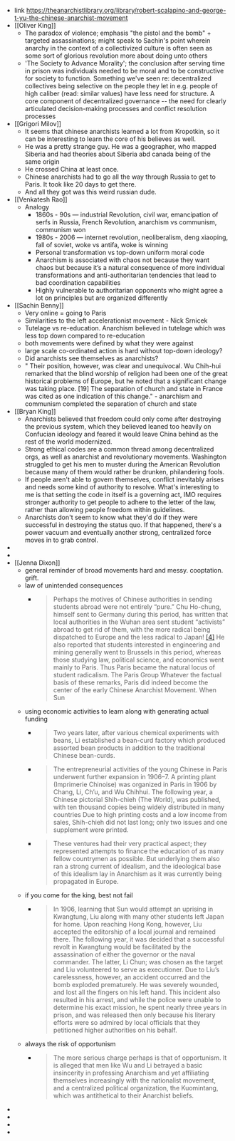 - link https://theanarchistlibrary.org/library/robert-scalapino-and-george-t-yu-the-chinese-anarchist-movement
- [[Oliver King]]
    - The paradox of violence; emphasis "the pistol and the bomb" + targeted assassinations; might speak to Sachin's point wherein anarchy in the context of a collectivized culture is often seen as some sort of glorious revolution more about doing unto others
    - 'The Society to Advance Morality'; the conclusion after serving time in prison was individuals needed to be moral and to be constructive for society to function. Something we've seen re: decentralized collectives being selective on the people they let in e.g. people of high caliber (read: similar values) have less need for structure. A core component of decentralized governance -- the need for clearly articulated decision-making processes and conflict resolution processes
- [[Grigori Milov]]
    - It seems that chinese anarchists learned a lot from Kropotkin, so it can be interesting to learn the core of his believes as well.
    - He was a pretty strange guy. He was a geographer, who mapped Siberia and had theories about Siberia abd canada being of the same origin
    - He crossed China at least once. 
    - Chinese anarchists had to go all the way through Russia to get to Paris. It took like 20 days to get there.
    - And all they got was this weird russian dude.
- [[Venkatesh Rao]]
    - Analogy
        - 1860s - 90s — industrial Revolution, civil war, emancipation of serfs in Russia, French Revolution, anarchism vs communism, communism won
        - 1980s - 2006 — internet revolution, neoliberalism, deng xiaoping, fall of soviet, woke vs antifa, woke is winning
        - Personal transformation vs top-down uniform moral code
        - Anarchism is associated with chaos not because they want chaos but because it’s a natural consequence of more individual transformations and anti-authoritarian tendencies that lead to bad coordination capabilities
        - Highly vulnerable to authoritarian opponents who might agree a lot on principles but are organized differently
- [[Sachin Benny]]
    - Very online = going to Paris
    - Similarities to the left accelerationist movement - Nick Srnicek
    - Tutelage vs re-education. Anarchism believed in tutelage which was less top down compared to re-education 
    - both movements were defined by what they were against
    - large scale co-ordinated action is hard without top-down ideology? 
    - Did anarchists see themselves as anarchists? 
    - " Their position, however, was clear and unequivocal. Wu Chih-hui remarked that the blind worship of religion had been one of the great historical problems of Europe, but he noted that a significant change was taking place. [19] The separation of church and state in France was cited as one indication of this change." - anarchism and communism completed the separation of church and state
- [[Bryan King]]
    - Anarchists believed that freedom could only come after destroying the previous system, which they believed leaned too heavily on Confucian ideology and feared it would leave China behind as the rest of the world modernized.
    - Strong ethical codes are a common thread among decentralized orgs, as well as anarchist and revolutionary movements. Washington struggled to get his men to muster during the American Revolution because many of them would rather be drunken, philandering fools.
    - If people aren't able to govern themselves, conflict inevitably arises and needs some kind of authority to resolve. What's interesting to me is that setting the code in itself is a governing act, IMO requires stronger authority to get people to adhere to the letter of the law, rather than allowing people freedom within guidelines.
    - Anarchists don't seem to know what they'd do if they were successful in destroying the status quo. If that happened, there's a power vacuum and eventually another strong, centralized force moves in to grab control.
- 
- 
- [[Jenna Dixon]]
    - general reminder of broad movements hard and messy. cooptation. grift.
    - law of unintended consequences
        - > Perhaps the motives of Chinese authorities in sending students abroad were not entirely “pure.” Chu Ho-chung, himself sent to Germany during this period, has written that local authorities in the Wuhan area sent student “activists” abroad to get rid of them, with the more radical being dispatched to Europe and the less radical to Japan! [[4]](https://theanarchistlibrary.org/library/robert-scalapino-and-george-t-yu-the-chinese-anarchist-movement/#fn4) He also reported that students interested in engineering and mining generally went to Brussels in this period, whereas those studying law, political science, and economics went mainly to Paris. Thus Paris became the natural locus of student radicalism. The Paris Group Whatever the factual basis of these remarks, Paris did indeed become the center of the early Chinese Anarchist Movement. When Sun
    - using economic activities to learn along with generating actual funding 
        - > Two years later, after various chemical experiments with beans, Li established a bean-curd factory which produced assorted bean products in addition to the traditional Chinese bean-curds.
        - > The entrepreneurial activities of the young Chinese in Paris underwent further expansion in 1906–7. A printing plant (Imprimerie Chinoise) was organized in Paris in 1906 by Chang, Li, Ch’u, and Wu Chihhui. The following year, a Chinese pictorial Shih-chieh (The World), was published, with ten thousand copies being widely distributed in many countries Due to high printing costs and a low income from sales, Shih-chieh did not last long; only two issues and one supplement were printed.
        - > These ventures had their very practical aspect; they represented attempts to finance the education of as many fellow countrymen as possible. But underlying them also ran a strong current of idealism, and the ideological base of this idealism lay in Anarchism as it was currently being propagated in Europe.
    - if you come for the king, best not fail
        - > In 1906, learning that Sun would attempt an uprising in Kwangtung, Liu along with many other students left Japan for home. Upon reaching Hong Kong, however, Liu accepted the editorship of a local journal and remained there. The following year, it was decided that a successful revolt in Kwangtung would be facilitated by the assassination of either the governor or the naval commander. The latter, Li Chun; was chosen as the target and Liu volunteered to serve as executioner. Due to Liu’s carelessness, however, an accident occurred and the bomb exploded prematurely. He was severely wounded, and lost all the fingers on his left hand. This incident also resulted in his arrest, and while the police were unable to determine his exact mission, he spent nearly three years in prison, and was released then only because his literary efforts were so admired by local officials that they petitioned higher authorities on his behalf.
    - always the risk of opportunism
        - > The more serious charge perhaps is that of opportunism. It is alleged that men like Wu and Li betrayed a basic insincerity in professing Anarchism and yet affiliating themselves increasingly with the nationalist movement, and a centralized political organization, the Kuomintang, which was antithetical to their Anarchist beliefs.
- 
- 
- 
- 
